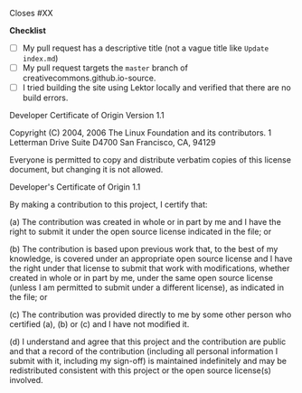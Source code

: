 <!-- Add a description of the pull request underneath this line. -->

<!-- If your pull request addresses an existing GitHub issue, replace the XX below with the issue number. -->

Closes #XX

<!-- Please follow this checklist and put an x in each of the boxes, like this: [x]. It will ensure that our team takes your pull request seriously. -->

**Checklist**  
- [ ] My pull request has a descriptive title (not a vague title like `Update index.md`)
- [ ] My pull request targets the `master` branch of creativecommons.github.io-source.
- [ ] I tried building the site using Lektor locally and verified that there are no build errors.

<!-- Make sure you read and understand the following attestation. -->

Developer Certificate of Origin
Version 1.1

Copyright (C) 2004, 2006 The Linux Foundation and its contributors.
1 Letterman Drive
Suite D4700
San Francisco, CA, 94129

Everyone is permitted to copy and distribute verbatim copies of this
license document, but changing it is not allowed.


Developer's Certificate of Origin 1.1

By making a contribution to this project, I certify that:

(a) The contribution was created in whole or in part by me and I
    have the right to submit it under the open source license
    indicated in the file; or

(b) The contribution is based upon previous work that, to the best
    of my knowledge, is covered under an appropriate open source
    license and I have the right under that license to submit that
    work with modifications, whether created in whole or in part
    by me, under the same open source license (unless I am
    permitted to submit under a different license), as indicated
    in the file; or

(c) The contribution was provided directly to me by some other
    person who certified (a), (b) or (c) and I have not modified
    it.

(d) I understand and agree that this project and the contribution
    are public and that a record of the contribution (including all
    personal information I submit with it, including my sign-off) is
    maintained indefinitely and may be redistributed consistent with
    this project or the open source license(s) involved.
